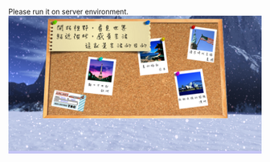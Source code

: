 Please run it on server environment.
[![orbit01](https://github.com/Llewellin/Orbit/blob/master/example/Orbit01.png)](#features)
